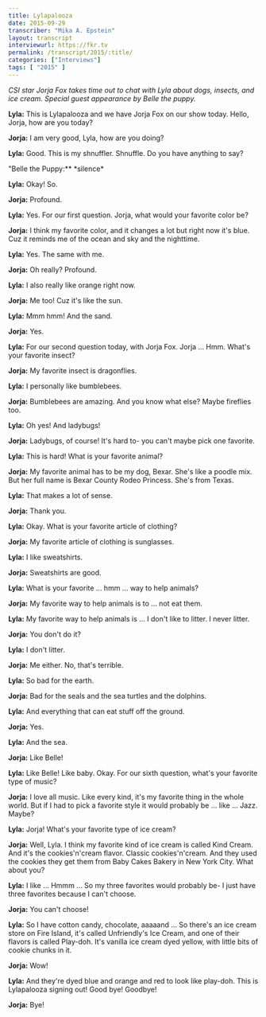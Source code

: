 ```yaml
---
title: Lylapalooza
date: 2015-09-29
transcriber: "Mika A. Epstein"
layout: transcript
interviewurl: https://fkr.tv
permalink: /transcript/2015/:title/
categories: ["Interviews"]
tags: [ "2015" ]
---
```


*CSI star Jorja Fox takes time out to chat with Lyla about dogs, insects, and ice cream. Special guest appearance by Belle the puppy.*

**Lyla:** This is Lylapalooza and we have Jorja Fox on our show today. Hello, Jorja, how are you today?

**Jorja:** I am very good, Lyla, how are you doing?

**Lyla:** Good. This is my shnuffler. Shnuffle. Do you have anything to say?

"Belle the Puppy:** \*silence\*

**Lyla:** Okay! So.

**Jorja:** Profound.

**Lyla:** Yes. For our first question. Jorja, what would your favorite color be?

**Jorja:** I think my favorite color, and it changes a lot but right now it's blue. Cuz it reminds me of the ocean and sky and the nighttime.

**Lyla:** Yes. The same with me.

**Jorja:** Oh really? Profound.

**Lyla:** I also really like orange right now.

**Jorja:** Me too! Cuz it's like the sun.

**Lyla:** Mmm hmm! And the sand.

**Jorja:** Yes.

**Lyla:** For our second question today, with Jorja Fox. Jorja ... Hmm. What's your favorite insect?

**Jorja:** My favorite insect is dragonflies.

**Lyla:** I personally like bumblebees.

**Jorja:** Bumblebees are amazing. And you know what else? Maybe fireflies too.

**Lyla:** Oh yes! And ladybugs!

**Jorja:** Ladybugs, of course! It's hard to- you can't maybe pick one favorite.

**Lyla:** This is hard! What is your favorite animal?

**Jorja:** My favorite animal has to be my dog, Bexar. She's like a poodle mix. But her full name is Bexar County Rodeo Princess. She's from Texas.

**Lyla:** That makes a lot of sense.

**Jorja:** Thank you.

**Lyla:** Okay. What is your favorite article of clothing?

**Jorja:** My favorite article of clothing is sunglasses.

**Lyla:** I like sweatshirts.

**Jorja:** Sweatshirts are good.

**Lyla:** What is your favorite ... hmm ... way to help animals?

**Jorja:** My favorite way to help animals is to ... not eat them.

**Lyla:** My favorite way to help animals is ... I don't like to litter. I never litter.

**Jorja:** You don't do it?

**Lyla:** I don't litter.

**Jorja:** Me either. No, that's terrible.

**Lyla:** So bad for the earth.

**Jorja:** Bad for the seals and the sea turtles and the dolphins.

**Lyla:** And everything that can eat stuff off the ground.

**Jorja:** Yes.

**Lyla:** And the sea.

**Jorja:** Like Belle!

**Lyla:** Like Belle! Like baby. Okay. For our sixth question, what's your favorite type of music?

**Jorja:** I love all music. Like every kind, it's my favorite thing in the whole world. But if I had to pick a favorite style it would probably be ... like ... Jazz. Maybe?

**Lyla:** Jorja! What's your favorite type of ice cream?

**Jorja:** Well, Lyla. I think my favorite kind of ice cream is called Kind Cream. And it's the cookies'n'cream flavor. Classic cookies'n'cream. And they used the cookies they get them from Baby Cakes Bakery in New York City. What about you?

**Lyla:** I like ... Hmmm ... So my three favorites would probably be- I just have three favorites because I can't choose.

**Jorja:** You can't choose!

**Lyla:** So I have cotton candy, chocolate, aaaaand ... So there's an ice cream store on Fire Island, it's called Unfriendly's Ice Cream, and one of their flavors is called Play-doh. It's vanilla ice cream dyed yellow, with little bits of cookie chunks in it.

**Jorja:** Wow!

**Lyla:** And they're dyed blue and orange and red to look like play-doh. This is Lylapalooza signing out! Good bye! Goodbye!

**Jorja:** Bye!

